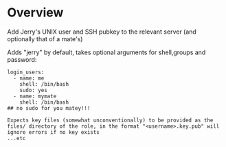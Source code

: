 # Overview

Add Jerry's UNIX user and SSH pubkey to the relevant server (and optionally that of a mate's)

Adds "jerry" by default, takes optional arguments for shell,groups and password:
```
login_users:
  - name: me
    shell: /bin/bash
    sudo: yes
  - name: mymate
    shell: /bin/bash
## no sudo for you matey!!!

Expects key files (somewhat unconventionally) to be provided as the files/ directory of the role, in the format "<username>.key.pub" will ignore errors if no key exists
...etc
